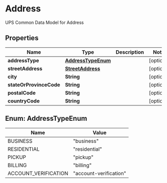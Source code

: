 

# Address

UPS Common Data Model for Address

## Properties

| Name | Type | Description | Notes |
|------------ | ------------- | ------------- | -------------|
|**addressType** | [**AddressTypeEnum**](#AddressTypeEnum) |  |  [optional] |
|**streetAddress** | [**StreetAddress**](StreetAddress.md) |  |  [optional] |
|**city** | **String** |  |  [optional] |
|**stateOrProvinceCode** | **String** |  |  [optional] |
|**postalCode** | **String** |  |  [optional] |
|**countryCode** | **String** |  |  [optional] |



## Enum: AddressTypeEnum

| Name | Value |
|---- | -----|
| BUSINESS | &quot;business&quot; |
| RESIDENTIAL | &quot;residential&quot; |
| PICKUP | &quot;pickup&quot; |
| BILLING | &quot;billing&quot; |
| ACCOUNT_VERIFICATION | &quot;account-verification&quot; |



